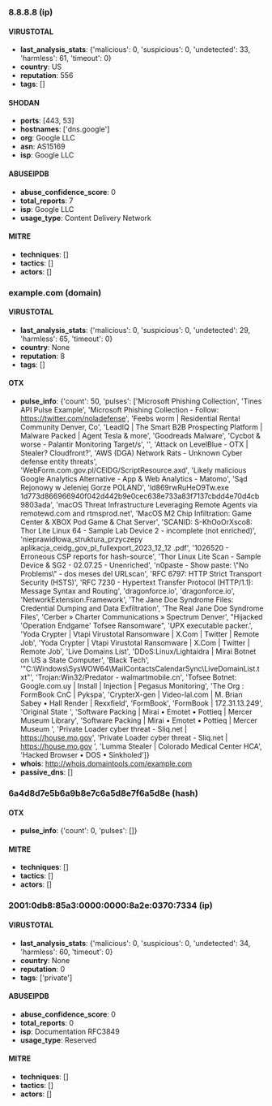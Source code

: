 ### 8.8.8.8 (ip)

#### VIRUSTOTAL
- **last_analysis_stats**: {'malicious': 0, 'suspicious': 0, 'undetected': 33, 'harmless': 61, 'timeout': 0}
- **country**: US
- **reputation**: 556
- **tags**: []

#### SHODAN
- **ports**: [443, 53]
- **hostnames**: ['dns.google']
- **org**: Google LLC
- **asn**: AS15169
- **isp**: Google LLC

#### ABUSEIPDB
- **abuse_confidence_score**: 0
- **total_reports**: 7
- **isp**: Google LLC
- **usage_type**: Content Delivery Network

#### MITRE
- **techniques**: []
- **tactics**: []
- **actors**: []

### example.com (domain)

#### VIRUSTOTAL
- **last_analysis_stats**: {'malicious': 0, 'suspicious': 0, 'undetected': 29, 'harmless': 65, 'timeout': 0}
- **country**: None
- **reputation**: 8
- **tags**: []

#### OTX
- **pulse_info**: {'count': 50, 'pulses': ['Microsoft Phishing Collection', 'Tines API Pulse Example', 'Microsoft Phishing Collection - Follow: https://twitter.com/noladefense', 'Feebs worm  | Residential Rental Community Denver, Co', 'LeadIQ  | The Smart B2B Prospecting Platform | Malware Packed | Agent Tesla & more', 'Goodreads Malware', 'Cycbot & worse - Palantir Monitoring Target/s', '', 'Attack on LevelBlue - OTX | Stealer? Cloudfront?', 'AWS (DGA) Network Rats - Unknown Cyber defense entity threats', 'WebForm.com.gov.pl/CEIDG/ScriptResource.axd', 'Likely malicious Google Analytics Alternative - App &amp; Web Analytics - Matomo', 'Sąd Rejonowy w Jeleniej Gorze  POLAND', 'ld869rwRuHeO9Tw.exe   1d773d866966940f042d442b9e0cec638e733a83f7137cbdd4e70d4cb9803ada', 'macOS Threat Infrastructure Leveraging Remote Agents via remotewd.com and rtmsprod.net', 'MacOS M2 Chip Infiltration: Game Center & XBOX Pod Game & Chat Server', 'SCANID: S-KhOoOrXsco8: Thor Lite Linux 64 - Sample Lab Device 2 - incomplete (not enriched)', 'nieprawidłowa_struktura_przyczepy aplikacja_ceidg_gov_pl_fullexport_2023_12_12 .pdf', '1026520 - Erroneous CSP reports for hash-source', 'Thor Linux Lite Scan - Sample Device & SG2 - 02.07.25 - Unenriched', 'n0paste - Show paste: \\"No Problems\\" - dos meses del URLscan', 'RFC 6797: HTTP Strict Transport Security (HSTS)', 'RFC 7230 - Hypertext Transfer Protocol (HTTP/1.1): Message Syntax and Routing', 'dragonforce.io', 'dragonforce.io', 'NetworkExtension.Framework', 'The Jane Doe Syndrome Files: Credential Dumping and Data Exfiltration', 'The Real Jane Doe Syndrome Files', 'Cerber » Charter Communications » Spectrum Denver', "Hijacked 'Operation Endgame' Tofsee  Ransomware", 'UPX executable packer.', 'Yoda Crypter | Vtapi Virustotal Ransomware | X.Com |  Twitter | Remote Job', 'Yoda Crypter | Vtapi Virustotal Ransomware | X.Com |  Twitter | Remote Job', 'Live Domains List', 'DDoS:Linux/Lightaidra | Mirai Botnet on US a State Computer', 'Black Tech', '"C:\\Windows\\SysWOW64\\MailContactsCalendarSync\\LiveDomainList.txt"', 'Trojan:Win32/Predator - walmartmobile.cn', 'Tofsee Botnet: Google.com.uy | Install | Injection | Pegasus Monitoring', 'The Org : FormBook CnC | Pykspa', 'CrypterX-gen | Video-lal.com | M. Brian Sabey • Hall Render | Rexxfield', 'FormBook', 'FormBook | 172.31.13.249', 'Original State ', 'Software Packing | Mirai • Emotet • Pottieq | Mercer Museum Library', 'Software Packing | Mirai • Emotet • Pottieq | Mercer Museum ', 'Private Loader cyber threat - Sliq.net | https://house.mo.gov', 'Private Loader cyber threat - Sliq.net | https://house.mo.gov ', 'Lumma Stealer | Colorado Medical Center HCA', 'Hacked Browser • DOS • Sinkholed']}
- **whois**: http://whois.domaintools.com/example.com
- **passive_dns**: []

### 6a4d8d7e5b6a9b8e7c6a5d8e7f6a5d8e (hash)

#### OTX
- **pulse_info**: {'count': 0, 'pulses': []}

#### MITRE
- **techniques**: []
- **tactics**: []
- **actors**: []

### 2001:0db8:85a3:0000:0000:8a2e:0370:7334 (ip)

#### VIRUSTOTAL
- **last_analysis_stats**: {'malicious': 0, 'suspicious': 0, 'undetected': 34, 'harmless': 60, 'timeout': 0}
- **country**: None
- **reputation**: 0
- **tags**: ['private']

#### ABUSEIPDB
- **abuse_confidence_score**: 0
- **total_reports**: 0
- **isp**: Documentation RFC3849
- **usage_type**: Reserved

#### MITRE
- **techniques**: []
- **tactics**: []
- **actors**: []

